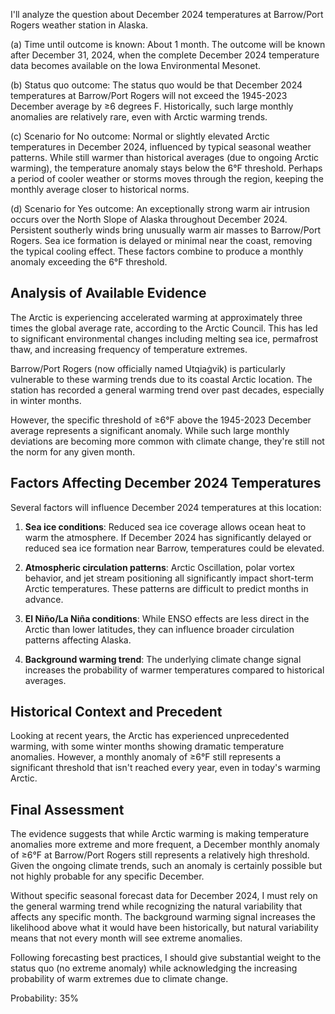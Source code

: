I'll analyze the question about December 2024 temperatures at Barrow/Port Rogers weather station in Alaska.

(a) Time until outcome is known: About 1 month. The outcome will be known after December 31, 2024, when the complete December 2024 temperature data becomes available on the Iowa Environmental Mesonet.

(b) Status quo outcome: The status quo would be that December 2024 temperatures at Barrow/Port Rogers will not exceed the 1945-2023 December average by ≥6 degrees F. Historically, such large monthly anomalies are relatively rare, even with Arctic warming trends.

(c) Scenario for No outcome: Normal or slightly elevated Arctic temperatures in December 2024, influenced by typical seasonal weather patterns. While still warmer than historical averages (due to ongoing Arctic warming), the temperature anomaly stays below the 6°F threshold. Perhaps a period of cooler weather or storms moves through the region, keeping the monthly average closer to historical norms.

(d) Scenario for Yes outcome: An exceptionally strong warm air intrusion occurs over the North Slope of Alaska throughout December 2024. Persistent southerly winds bring unusually warm air masses to Barrow/Port Rogers. Sea ice formation is delayed or minimal near the coast, removing the typical cooling effect. These factors combine to produce a monthly anomaly exceeding the 6°F threshold.

## Analysis of Available Evidence

The Arctic is experiencing accelerated warming at approximately three times the global average rate, according to the Arctic Council. This has led to significant environmental changes including melting sea ice, permafrost thaw, and increasing frequency of temperature extremes.

Barrow/Port Rogers (now officially named Utqiaġvik) is particularly vulnerable to these warming trends due to its coastal Arctic location. The station has recorded a general warming trend over past decades, especially in winter months.

However, the specific threshold of ≥6°F above the 1945-2023 December average represents a significant anomaly. While such large monthly deviations are becoming more common with climate change, they're still not the norm for any given month.

## Factors Affecting December 2024 Temperatures

Several factors will influence December 2024 temperatures at this location:

1. **Sea ice conditions**: Reduced sea ice coverage allows ocean heat to warm the atmosphere. If December 2024 has significantly delayed or reduced sea ice formation near Barrow, temperatures could be elevated.

2. **Atmospheric circulation patterns**: Arctic Oscillation, polar vortex behavior, and jet stream positioning all significantly impact short-term Arctic temperatures. These patterns are difficult to predict months in advance.

3. **El Niño/La Niña conditions**: While ENSO effects are less direct in the Arctic than lower latitudes, they can influence broader circulation patterns affecting Alaska.

4. **Background warming trend**: The underlying climate change signal increases the probability of warmer temperatures compared to historical averages.

## Historical Context and Precedent

Looking at recent years, the Arctic has experienced unprecedented warming, with some winter months showing dramatic temperature anomalies. However, a monthly anomaly of ≥6°F still represents a significant threshold that isn't reached every year, even in today's warming Arctic.

## Final Assessment

The evidence suggests that while Arctic warming is making temperature anomalies more extreme and more frequent, a December monthly anomaly of ≥6°F at Barrow/Port Rogers still represents a relatively high threshold. Given the ongoing climate trends, such an anomaly is certainly possible but not highly probable for any specific December.

Without specific seasonal forecast data for December 2024, I must rely on the general warming trend while recognizing the natural variability that affects any specific month. The background warming signal increases the likelihood above what it would have been historically, but natural variability means that not every month will see extreme anomalies.

Following forecasting best practices, I should give substantial weight to the status quo (no extreme anomaly) while acknowledging the increasing probability of warm extremes due to climate change.

Probability: 35%